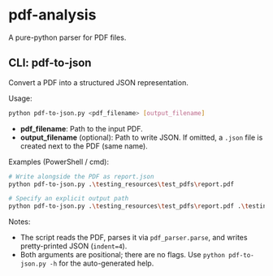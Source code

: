 # pdf-analysis

A pure-python parser for PDF files.

## CLI: pdf-to-json

Convert a PDF into a structured JSON representation.

Usage:

```bash
python pdf-to-json.py <pdf_filename> [output_filename]
```

- **pdf_filename**: Path to the input PDF.
- **output_filename** (optional): Path to write JSON. If omitted, a `.json` file is created next to the PDF (same name).

Examples (PowerShell / cmd):

```bash
# Write alongside the PDF as report.json
python pdf-to-json.py .\testing_resources\test_pdfs\report.pdf

# Specify an explicit output path
python pdf-to-json.py .\testing_resources\test_pdfs\report.pdf .\testing_resources\test_pdfs\report.parsed.json
```

Notes:
- The script reads the PDF, parses it via `pdf_parser.parse`, and writes pretty-printed JSON (`indent=4`).
- Both arguments are positional; there are no flags. Use `python pdf-to-json.py -h` for the auto-generated help.

